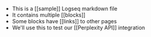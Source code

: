 - This is a [[sample]] Logseq markdown file
- It contains multiple [[blocks]]
- Some blocks have [[links]] to other pages
- We'll use this to test our [[Perplexity API]] integration